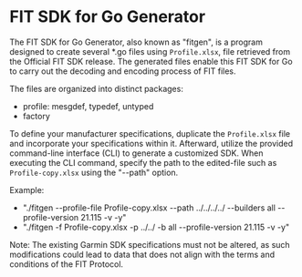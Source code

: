 # FIT SDK for Go Generator

The FIT SDK for Go Generator, also known as "fitgen", is a program designed to create several \*.go files using `Profile.xlsx`, file retrieved from the Official FIT SDK release. The generated files enable this FIT SDK for Go to carry out the decoding and encoding process of FIT files.

The files are organized into distinct packages:

- profile: mesgdef, typedef, untyped
- factory

To define your manufacturer specifications, duplicate the `Profile.xlsx` file and incorporate your specifications within it. Afterward, utilize the provided command-line interface (CLI) to generate a customized SDK. When executing the CLI command, specify the path to the edited-file such as `Profile-copy.xlsx` using the "--path" option.

Example:

- "./fitgen --profile-file Profile-copy.xlsx --path ../../../../ --builders all --profile-version 21.115 -v -y"
- "./fitgen -f Profile-copy.xlsx -p ../../ -b all --profile-version 21.115 -v -y"

Note: The existing Garmin SDK specifications must not be altered, as such modifications could lead to data that does not align with the terms and conditions of the FIT Protocol.
